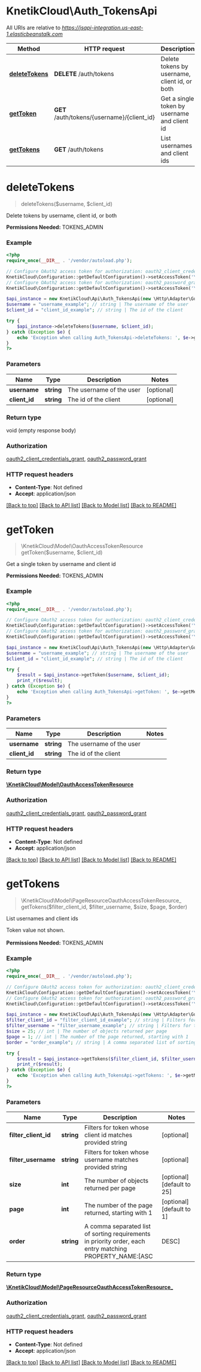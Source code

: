 # KnetikCloud\Auth_TokensApi

All URIs are relative to *https://jsapi-integration.us-east-1.elasticbeanstalk.com*

Method | HTTP request | Description
------------- | ------------- | -------------
[**deleteTokens**](Auth_TokensApi.md#deleteTokens) | **DELETE** /auth/tokens | Delete tokens by username, client id, or both
[**getToken**](Auth_TokensApi.md#getToken) | **GET** /auth/tokens/{username}/{client_id} | Get a single token by username and client id
[**getTokens**](Auth_TokensApi.md#getTokens) | **GET** /auth/tokens | List usernames and client ids


# **deleteTokens**
> deleteTokens($username, $client_id)

Delete tokens by username, client id, or both

<b>Permissions Needed:</b> TOKENS_ADMIN

### Example
```php
<?php
require_once(__DIR__ . '/vendor/autoload.php');

// Configure OAuth2 access token for authorization: oauth2_client_credentials_grant
KnetikCloud\Configuration::getDefaultConfiguration()->setAccessToken('YOUR_ACCESS_TOKEN');
// Configure OAuth2 access token for authorization: oauth2_password_grant
KnetikCloud\Configuration::getDefaultConfiguration()->setAccessToken('YOUR_ACCESS_TOKEN');

$api_instance = new KnetikCloud\Api\Auth_TokensApi(new \Http\Adapter\Guzzle6\Client());
$username = "username_example"; // string | The username of the user
$client_id = "client_id_example"; // string | The id of the client

try {
    $api_instance->deleteTokens($username, $client_id);
} catch (Exception $e) {
    echo 'Exception when calling Auth_TokensApi->deleteTokens: ', $e->getMessage(), PHP_EOL;
}
?>
```

### Parameters

Name | Type | Description  | Notes
------------- | ------------- | ------------- | -------------
 **username** | **string**| The username of the user | [optional]
 **client_id** | **string**| The id of the client | [optional]

### Return type

void (empty response body)

### Authorization

[oauth2_client_credentials_grant](../../README.md#oauth2_client_credentials_grant), [oauth2_password_grant](../../README.md#oauth2_password_grant)

### HTTP request headers

 - **Content-Type**: Not defined
 - **Accept**: application/json

[[Back to top]](#) [[Back to API list]](../../README.md#documentation-for-api-endpoints) [[Back to Model list]](../../README.md#documentation-for-models) [[Back to README]](../../README.md)

# **getToken**
> \KnetikCloud\Model\OauthAccessTokenResource getToken($username, $client_id)

Get a single token by username and client id

<b>Permissions Needed:</b> TOKENS_ADMIN

### Example
```php
<?php
require_once(__DIR__ . '/vendor/autoload.php');

// Configure OAuth2 access token for authorization: oauth2_client_credentials_grant
KnetikCloud\Configuration::getDefaultConfiguration()->setAccessToken('YOUR_ACCESS_TOKEN');
// Configure OAuth2 access token for authorization: oauth2_password_grant
KnetikCloud\Configuration::getDefaultConfiguration()->setAccessToken('YOUR_ACCESS_TOKEN');

$api_instance = new KnetikCloud\Api\Auth_TokensApi(new \Http\Adapter\Guzzle6\Client());
$username = "username_example"; // string | The username of the user
$client_id = "client_id_example"; // string | The id of the client

try {
    $result = $api_instance->getToken($username, $client_id);
    print_r($result);
} catch (Exception $e) {
    echo 'Exception when calling Auth_TokensApi->getToken: ', $e->getMessage(), PHP_EOL;
}
?>
```

### Parameters

Name | Type | Description  | Notes
------------- | ------------- | ------------- | -------------
 **username** | **string**| The username of the user |
 **client_id** | **string**| The id of the client |

### Return type

[**\KnetikCloud\Model\OauthAccessTokenResource**](../Model/OauthAccessTokenResource.md)

### Authorization

[oauth2_client_credentials_grant](../../README.md#oauth2_client_credentials_grant), [oauth2_password_grant](../../README.md#oauth2_password_grant)

### HTTP request headers

 - **Content-Type**: Not defined
 - **Accept**: application/json

[[Back to top]](#) [[Back to API list]](../../README.md#documentation-for-api-endpoints) [[Back to Model list]](../../README.md#documentation-for-models) [[Back to README]](../../README.md)

# **getTokens**
> \KnetikCloud\Model\PageResourceOauthAccessTokenResource_ getTokens($filter_client_id, $filter_username, $size, $page, $order)

List usernames and client ids

Token value not shown. <br><br><b>Permissions Needed:</b> TOKENS_ADMIN

### Example
```php
<?php
require_once(__DIR__ . '/vendor/autoload.php');

// Configure OAuth2 access token for authorization: oauth2_client_credentials_grant
KnetikCloud\Configuration::getDefaultConfiguration()->setAccessToken('YOUR_ACCESS_TOKEN');
// Configure OAuth2 access token for authorization: oauth2_password_grant
KnetikCloud\Configuration::getDefaultConfiguration()->setAccessToken('YOUR_ACCESS_TOKEN');

$api_instance = new KnetikCloud\Api\Auth_TokensApi(new \Http\Adapter\Guzzle6\Client());
$filter_client_id = "filter_client_id_example"; // string | Filters for token whose client id matches provided string
$filter_username = "filter_username_example"; // string | Filters for token whose username matches provided string
$size = 25; // int | The number of objects returned per page
$page = 1; // int | The number of the page returned, starting with 1
$order = "order_example"; // string | A comma separated list of sorting requirements in priority order, each entry matching PROPERTY_NAME:[ASC|DESC]

try {
    $result = $api_instance->getTokens($filter_client_id, $filter_username, $size, $page, $order);
    print_r($result);
} catch (Exception $e) {
    echo 'Exception when calling Auth_TokensApi->getTokens: ', $e->getMessage(), PHP_EOL;
}
?>
```

### Parameters

Name | Type | Description  | Notes
------------- | ------------- | ------------- | -------------
 **filter_client_id** | **string**| Filters for token whose client id matches provided string | [optional]
 **filter_username** | **string**| Filters for token whose username matches provided string | [optional]
 **size** | **int**| The number of objects returned per page | [optional] [default to 25]
 **page** | **int**| The number of the page returned, starting with 1 | [optional] [default to 1]
 **order** | **string**| A comma separated list of sorting requirements in priority order, each entry matching PROPERTY_NAME:[ASC|DESC] | [optional]

### Return type

[**\KnetikCloud\Model\PageResourceOauthAccessTokenResource_**](../Model/PageResourceOauthAccessTokenResource_.md)

### Authorization

[oauth2_client_credentials_grant](../../README.md#oauth2_client_credentials_grant), [oauth2_password_grant](../../README.md#oauth2_password_grant)

### HTTP request headers

 - **Content-Type**: Not defined
 - **Accept**: application/json

[[Back to top]](#) [[Back to API list]](../../README.md#documentation-for-api-endpoints) [[Back to Model list]](../../README.md#documentation-for-models) [[Back to README]](../../README.md)


